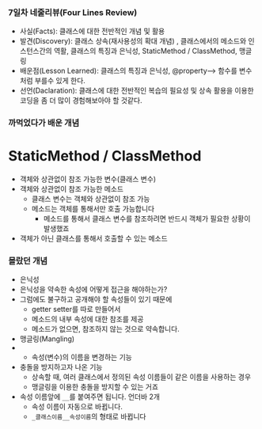 ### **7일차 네줄리뷰(Four Lines Review)** ###
- 사실(Facts): 클래스에 대한 전반적인 개념 및 활용
- 발견(Discovery): 클래스 상속(재사용성의 확대 개념) , 클래스에서의 메소드와 인스턴스간의 역활, 클래스의 특징과 은닉성, StaticMethod / ClassMethod, 맹글링
- 배운점(Lesson Learned): 클래스의 특징과 은닉성, @property--> 함수를 변수처럼 부를수 있게 한다.
- 선언(Daclaration): 클래스에 대한 전반적인 복습의 필요성 및 상속 활용을 이용한 코딩을 좀 더 많이 경험해보아야 할 것같다.    

### 까먹었다가 배운 개념  ###
# StaticMethod / ClassMethod
- 객체와 상관없이 참조 가능한 변수(클래스 변수)
- 객체와 상관없이 참조 가능한 메소드
    - 클래스 변수는 객체와 상관없이 참조 가능
    - 메소드는 객체를 통해서만 호출 가능합니다
        - 메소드를 통해서 클래스 변수를 참조하려면 반드시 객체가 필요한 상황이 발생했죠
- 객체가 아닌 클래스를 통해서 호출할 수 있는 메소드


### 몰랐던 개념 ###
- 은닉성
- 은닉성을 약속한 속성에 어떻게 접근을 해야하는가?
- 그럼에도 불구하고 공개해야 할 속성들이 있기 때문에
    - getter setter를 따로 만들어서
    - 메소드의 내부 속성에 대한 참조를 제공
    - 메소드가 없으면, 참조하지 않는 것으로 약속합니다.
- 맹글링(Mangling)
- - 속성(변수)의 이름을 변경하는 기능
- 충돌을 방지하고자 나온 기능
  - 상속할 때, 여러 클래스에서 정의된 속성 이름들이 같은 이름을 사용하는 경우
  - 맹글링을 이용한 충돌을 방지할 수 있는 거죠
- 속성 이름앞에 `__`를 붙여주면 됩니다. 언더바 2개
  - 속성 이름이 자동으로 바뀝니다.
  - `_클래스이름__속성이름`의 형태로 바뀝니다
